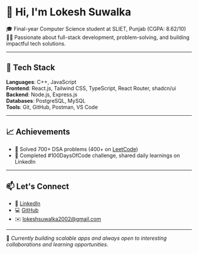 # 👋 Hi, I'm Lokesh Suwalka

🎓 Final-year Computer Science student at SLIET, Punjab (CGPA: 8.62/10)  
👨‍💻 Passionate about full-stack development, problem-solving, and building impactful tech solutions.  

---

## 🔧 Tech Stack

**Languages**: C++, JavaScript  
**Frontend**: React.js, Tailwind CSS, TypeScript, React Router, shadcn/ui  
**Backend**: Node.js, Express.js  
**Databases**: PostgreSQL, MySQL  
**Tools**: Git, GitHub, Postman, VS Code  

---

## 📈 Achievements

- 🧠 Solved 700+ DSA problems (400+ on [LeetCode](https://leetcode.com/u/Lokeshsuwalka05))  
- 💯 Completed #100DaysOfCode challenge, shared daily learnings on LinkedIn  

---

## 📫 Let's Connect

- 🔗 [LinkedIn](https://linkedin.com/in/lokeshsuwalka2002)  
- 💻 [GitHub](https://github.com/Lokeshsuwalka05)  
- ✉️ lokeshsuwalka2002@gmail.com  

---

🌱 *Currently building scalable apps and always open to interesting collaborations and learning opportunities.*
